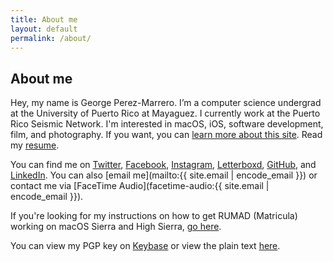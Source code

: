 ```yaml
---
title: About me
layout: default
permalink: /about/
---
```


## About me

Hey, my name is George Perez-Marrero. I’m a computer science undergrad at the University of Puerto Rico at Mayaguez. I currently work at the Puerto Rico Seismic Network. I'm interested in macOS, iOS, software development, film, and photography. If you want, you can [learn more about this site](/site). Read my [resume](/resume).

You can find me on [Twitter](https://twitter.com/georgeperez/), [Facebook](https://facebook.com/georgeperezmarrero/), [Instagram](https://instagram.com/georgeperez/), [Letterboxd](https://letterboxd.com/georgeperez/), [GitHub](https://github.com/georgeperez/), and [LinkedIn](https://linkedin.com/in/georgeperezmarrero/). You can also [email me](mailto:{{ site.email | encode_email }}) or contact me via [FaceTime Audio](facetime-audio:{{ site.email | encode_email }}). 

If you're looking for my instructions on how to get RUMAD (Matricula) working on macOS Sierra and High Sierra, [go here](/matricula).

You can view my PGP key on [Keybase](https://keybase.io/georgeperezm/) or view the plain text [here](/key.txt).
